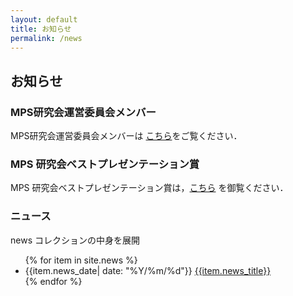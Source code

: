 ```yaml
---
layout: default
title: お知らせ
permalink: /news
---
```

## お知らせ

### MPS研究会運営委員会メンバー

MPS研究会運営委員会メンバーは [こちら](/committee_members#mps-運営委員会メンバー)をご覧ください．

### MPS 研究会ベストプレゼンテーション賞

MPS 研究会ベストプレゼンテーション賞は，[こちら](https://www.ipsj.or.jp/award/mps-award1.html) を御覧ください．

### ニュース

news コレクションの中身を展開
<ul>
{% for item in site.news %}
    <li>{{item.news_date| date: "%Y/%m/%d"}} <a href="{{item.url}}">{{item.news_title}}</a> </li>
{% endfor %}
</ul>
